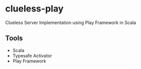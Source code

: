 clueless-play
=============

Clueless Server Implementation using Play Framework in Scala

Tools
-----

* Scala
* Typesafe Activator
* Play Framework
